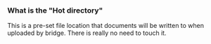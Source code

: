 ### What is the "Hot directory"

This is a pre-set file location that documents will be written to when uploaded by bridge. There is really no need to touch it.